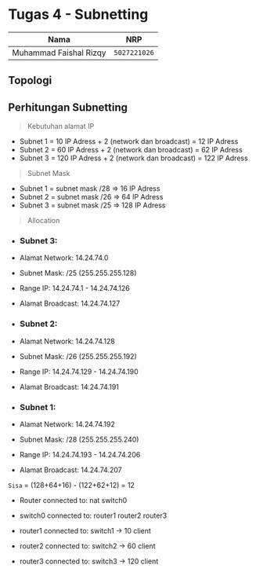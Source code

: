 # Tugas 4 - Subnetting
| Nama                   | NRP          |
| ---------------------- | ------------ |
| Muhammad Faishal Rizqy | `5027221026` |

## Topologi

## Perhitungan Subnetting
> Kebutuhan alamat IP
- Subnet 1 = 10 IP Adress + 2 (network dan broadcast) = 12 IP Adress
- Subnet 2 = 60 IP Adress + 2 (network dan broadcast) = 62 IP Adress
- Subnet 3 = 120 IP Adress + 2 (network dan broadcast) = 122 IP Adress

> Subnet Mask
- Subnet 1 = subnet mask /28 => 16 IP Adress
- Subnet 2 = subnet mask /26 => 64 IP Adress
- Subnet 3 = subnet mask /25 => 128 IP Adress

> Allocation
- ### **Subnet 3:**

- Alamat Network: 14.24.74.0
- Subnet Mask: /25 (255.255.255.128)
- Range IP: 14.24.74.1 - 14.24.74.126
- Alamat Broadcast: 14.24.74.127


- ### **Subnet 2:**
- Alamat Network: 14.24.74.128
- Subnet Mask: /26 (255.255.255.192)
- Range IP: 14.24.74.129 - 14.24.74.190
- Alamat Broadcast: 14.24.74.191

- ### **Subnet 1:**
- Alamat Network: 14.24.74.192
- Subnet Mask: /28 (255.255.255.240)
- Range IP: 14.24.74.193 - 14.24.74.206
- Alamat Broadcast: 14.24.74.207

`Sisa` = (128+64+16) - (122+62+12) = 12


- Router
connected to:
nat
switch0

- switch0
connected to:
router1
router2
router3

- router1
connected to:
switch1 -> 10 client

- router2
connected to:
switch2 -> 60 client

- router3
connected to:
switch3 -> 120 client